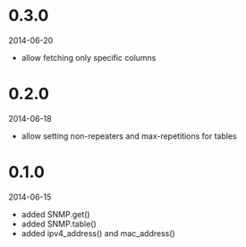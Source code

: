 0.3.0
=====

2014-06-20

* allow fetching only specific columns


0.2.0
=====

2014-06-18

* allow setting non-repeaters and max-repetitions for tables


0.1.0
=====

2014-06-15

* added SNMP.get()
* added SNMP.table()
* added ipv4_address() and mac_address()

